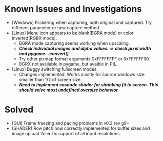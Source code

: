 # Known Issues and Investigations
- [Windows] Flickering when capturing, both original and captured. Try different parameter or new capture method.
- [Linux] Menu icon appears to be blank(BGRA mode) or color inverted(RGBX mode).
  - BGRA mode capturing seems working when upscaling.
  - ***Check individual images and alpha values. => check pixel width and pygame...convert()***
  - Try other pixmap format arguments 0xFFFFFFFF or 0xFFFFFF00 
  - BGRX not available in pygame, but avaible in PIL.
- [Linux] Buggy switching fullscreen modes.
  - Changes implemented. Works mostly for source windows size smaller than 1/2 of screen size.
  - ***Need to implement cascade shader for shrinking fit to screen. This should solve most undefined oversize behavior.***

# Solved
- [GUI] Frame freezing and pacing problems in v0.2 rev g9+
- [SHADER] Row pitch now correctly implemented for buffer sizes and image upload 2d => fix support of all input resolutions.
